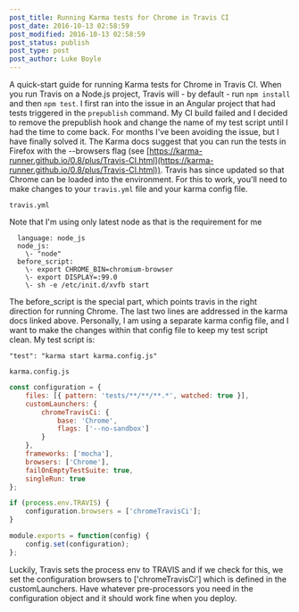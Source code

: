 ```yaml
---
post_title: Running Karma tests for Chrome in Travis CI
post_date: 2016-10-13 02:58:59
post_modified: 2016-10-13 02:58:59
post_status: publish
post_type: post
post_author: Luke Boyle
---
```


A quick-start guide for running Karma tests for Chrome in Travis CI. When you run Travis on a Node.js project, Travis will - by default - run `npm install` and then `npm test`. I first ran into the issue in an Angular project that had tests triggered in the `prepublish` command. My CI build failed and I decided to remove the prepublish hook and change the name of my test script until I had the time to come back. For months I've been avoiding the issue, but I have finally solved it. The Karma docs suggest that you can run the tests in Firefox with the --browsers flag (see [https://karma-runner.github.io/0.8/plus/Travis-CI.html](https://karma-runner.github.io/0.8/plus/Travis-CI.html)). Travis has since updated so that Chrome can be loaded into the environment. For this to work, you'll need to make changes to your `travis.yml` file and your karma config file.

`travis.yml`

Note that I'm using only latest node as that is the requirement for me

```
  language: node_js
  node_js:
    \- "node"
  before_script:
    \- export CHROME_BIN=chromium-browser
    \- export DISPLAY=:99.0
    \- sh -e /etc/init.d/xvfb start
```

The before_script is the special part, which points travis in the right direction for running Chrome. The last two lines are addressed in the karma docs linked above. Personally, I am using a separate karma config file, and I want to make the changes within that config file to keep my test script clean. My test script is:

`"test": "karma start karma.config.js"`

`karma.config.js`

```javascript
const configuration = {
    files: [{ pattern: 'tests/**/**/**.*', watched: true }],
    customLaunchers: {
        chromeTravisCi: {
            base: 'Chrome',
            flags: ['--no-sandbox']
        }
    },
    frameworks: ['mocha'],
    browsers: ['Chrome'],
    failOnEmptyTestSuite: true,
    singleRun: true
};

if (process.env.TRAVIS) {
    configuration.browsers = ['chromeTravisCi'];
}

module.exports = function(config) {
    config.set(configuration);
};
```

Luckily, Travis sets the process env to TRAVIS and if we check for this, we set the configuration browsers to \['chromeTravisCi'\] which is defined in the customLaunchers. Have whatever pre-processors you need in the configuration object and it should work fine when you deploy.
